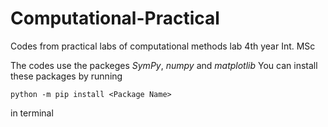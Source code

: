 # Computational-Practical

Codes from practical labs of computational methods lab 4th year Int. MSc

The codes use the packeges _SymPy_, _numpy_ and _matplotlib_
You can install these packages by running 
```
python -m pip install <Package Name>
```
in terminal
